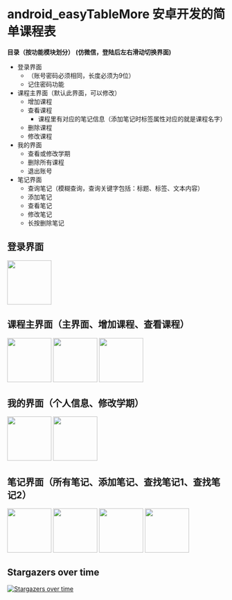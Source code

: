 # android_easyTableMore 安卓开发的简单课程表
**目录（按功能模块划分）**
**(仿微信，登陆后左右滑动切换界面)**
- 登录界面
	- （账号密码必须相同，长度必须为9位）
	- 记住密码功能
- 课程主界面（默认此界面，可以修改）
	- 增加课程
	- 查看课程
		- 课程里有对应的笔记信息（添加笔记时标签属性对应的就是课程名字）
	- 删除课程
	- 修改课程
- 我的界面
	- 查看或修改学期
	- 删除所有课程
	- 退出账号
- 笔记界面
	- 查询笔记（模糊查询，查询关键字包括：标题、标签、文本内容）
	- 添加笔记
	- 查看笔记
	- 修改笔记
	- 长按删除笔记

## 登录界面
<img src="https://i.imgur.com/aSakOx2.png" width="102"/>

## 课程主界面（主界面、增加课程、查看课程）
<img src="https://i.imgur.com/Ev9KCG3.png" width="102"/>  <img src="https://i.imgur.com/afhubTU.png" width="102"/>  <img src="https://i.imgur.com/zuDpmYa.png" width="102"/>


## 我的界面（个人信息、修改学期）

<img src="https://i.imgur.com/SNaFVtC.png" width="102"/>  <img src="https://i.imgur.com/TWEu0BL.png" width="102"/>

## 笔记界面（所有笔记、添加笔记、查找笔记1、查找笔记2）

<img src="https://i.imgur.com/bpEiFhl.png" width="102"/>  <img src="https://i.imgur.com/KRo3z7Y.png" width="102"/>
  <img src="https://i.imgur.com/NPwA4gA.png" width="102"/>
  <img src="https://i.imgur.com/qVL8zxj.png" width="102"/>
  
  
  ## Stargazers over time

[![Stargazers over time](https://starchart.cc/Imfondof/android_easyTableMore.svg)](https://starchart.cc/Imfondof/android_easyTableMore)
